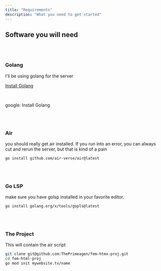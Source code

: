 ```yaml
---
title: "Requirements"
description: "What you need to get started"
---
```


## Software you will need

<br/>
<br/>

### Golang
I'll be using golang for the server
<br/>

[Install Golang](https://go.dev/doc/install)

<br/>

google: Install Golang

<br/>
<br/>

### Air
you should really get air installed.  If you run into an error, you can always
cut and rerun the server, but that is kind of a pain
<br/>

```bash
go install github.com/air-verse/air@latest
```
<br/>
<br/>

### Go LSP
make sure you have golsp installed in your favorite editor.
<br/>

```bash
go install golang.org/x/tools/gopls@latest
```
<br/>
<br/>

### The Project
This will contain the air script
<br/>

```bash
git clone git@github.com:ThePrimeagen/fem-htmx-proj.git
cd fem-html-proj
go mod init mywebsite.tv/name
```

<br/>
<br/>
<br/>
<br/>
<br/>
<br/>
<br/>
<br/>
<br/>
<br/>
<br/>
<br/>
<br/>
<br/>
<br/>

